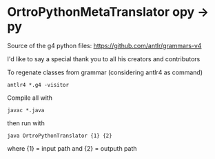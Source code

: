 # OrtroPythonMetaTranslator opy -> py

Source of the g4 python files: https://github.com/antlr/grammars-v4

I'd like to say a special thank you to all his creators and contributors

To regenate classes from grammar (considering antlr4 as command)
```
antlr4 *.g4 -visitor
```

Compile all with 
```
javac *.java
```
then run with
```
java OrtroPythonTranslator {1} {2}
```
where {1} = input path and {2} = outputh path

